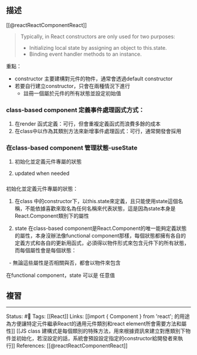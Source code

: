 ## 描述
[[@reactReactComponentReact]]
> Typically, in React constructors are only used for two purposes:
>
> - Initializing local state by assigning an object to this.state.
> - Binding event handler methods to an instance.



重點：
- constructor 主要建構對元件的物件，通常會透過default constructor
- 若要自行建立constructor，只會在兩種情況下進行
	- 註冊一個屬於元件的所有狀態並設定初始值



### class-based component 定義事件處理函式方式：

1. 在render 函式定義：可行，但會重複定義函式而浪費多餘的成本
2. 在class中以作為其類別方法來新增事件處理函式：可行，通常開發會採用

### 在class-based component 管理狀態-useState

1. 初始化並定義元件專屬的狀態

2. updated when needed


###
初始化並定義元件專屬的狀態：

1. 在class 中的constructor下，以this.state來定義，且只能使用state這個名稱，不能依據喜歡來取名為任何名稱來代表狀態，這是因為state本身是React.Component類別下的屬性

2. state 在class-based component是React.Component的唯一能夠定義狀態的屬性，本身沒辦法像functional component那樣，每個狀態都擁有各自的定義方式和各自的更新用函式，必須得以物件形式來包含元件下的所有狀態，而每個屬性會是每個狀態：

  - 無論這些屬性是否相關與否，都會以物件來包含

  

  

在functional component，state 可以是 任意值


## 複習


---
Status: #🌱 
Tags:
[[React]]
Links:
[[import { Component } from 'react'; 的用途為方便讓特定元件繼承React的通用元件類別和react element所會需要方法和屬性]]
[[JS class 建構式是每個類別的特殊方法，用來根據資訊來建立對應類別下物件並初始化，若沒設定的話，系統會預設設定指定的constructor給開發者來執行]]
References:
[[@reactReactComponentReact]]